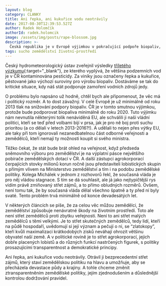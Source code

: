 ```yaml
---
layout: blog
category: CLANKY
title: Ani řepka, ani kukuřice vodu neotrávily
date: 2017-08-30T12:39:53.527Z
author: Radek Holomčík
authorId: radek.holomcik
image: /assets/img/posts/rape-blossom.jpg
description: >-
  Česká republika je v Evropě výjimkou v pokračující podpoře biopaliv, které prokazatelně snižují kvalitu zemědělství. Střet zájmů ústí v brutální devastaci půdy.
tags: sucho zemědělství životní-prostředí
---
```


Český hydrometeorologický ústav zveřejnil výsledky [tříletého výzkumu](http://www.nase-voda.cz/chmu-vetsina-podzemni-vody-cr-je-znecistena-pesticidy/){:target="_blank"}, ze kterého vyplývá, že většina podzemních vod je v ČR kontaminována pesticidy. Za viníky jsou označeny řepka a kukuřice, pěstované jako výchozí suroviny pro výrobu biopaliv. Dostáváme se tak do kritické situace, kdy náš stát podporuje zamoření vodních zdrojů jedy.

O problému bylo napsáno už hodně, chtěl bych ale připomenout, že věc má i politický rozměr. A to dost závažný. V celé Evropě je už minimálně od roku 2013 tlak na snižování podpory biopaliv. ČR je v tomto smutnou výjimkou, protože bude podporovat biopaliva minimálně do roku 2020. Tuto výjimku nám nevnutila některými tolik nenáviděná EU, ale schválili ji naši vládní politici, kteří se teď před volbami bijí v prsa, jak je pro ně boj proti suchu prioritou (a co dělali v letech 2013-2016?!). A udělali to nejen přes výtky EU, ale taky při tom ignorovali nezanedbatelnou část odborné veřejnosti a zemědělců, kteří nemají ty možnosti koupit si svého ministra.

Těžko čekat, že stát bude brát ohled na veřejnost, když předseda sněmovního výboru pro zemědělství je na výplatní pásce největšího pobírače zemědělských dotací v ČR. A další zástupci agrokorporací čerpajících stovky milionů korun ročně jsou představiteli lobistických skupin s přímým vlivem na Ministerstvo zemědělství a tím i na podobu zemědělské politiky. Kolega Michálek v jednom z rozhovorů řekl, že současná vláda je pro něj vládou stagnace. S tím se dá souhlasit, ale já jako nejtypičtější rys vidím právě zmiňovaný střet zájmů, a to přímo obludných rozměrů. Ovšem, není tomu tak, že by současná vláda dělal všechno špatně a ty před ní byly svaté. Tento problém trvá minimálně od konce devadesátých let.

V některých článcích se píše, že za celou věc můžou zemědělci, že zemědělství způsobuje nenávratné škody na životním prostředí. Toto ale není střet zemědělců proti zbytku veřejnosti. Není to ani střet malých zemědělců s těmi velkými. Je to střet skutečných zemědělců, tedy lidí, kteří na půdě hospodaří, uvědomují si její význam a pečují o ni, se “zlatokopy”, kteří kvůli maximalizaci krátkodobých zisků neváhají ohrozit většinu obyvatel naší země. A v politické rovině je to střet agrokorporací, jejich dobře placených lobistů a do různých funkcí nastrčených figurek, s politiky prosazujícími transparentnost a demokratické principy.

Ani řepka, ani kukuřice vodu neotrávily. Otrávil ji bezprecedentní střet zájmů, který staví zemědělskou politiku na hlavu a umožňuje, aby se přecházela devastace půdy a krajiny. A tohle chceme změnit ztransparentněním zemědělské politiky, jejím zjednodušením a důslednější kontrolou dodržování pravidel.
